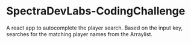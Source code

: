 # SpectraDevLabs-CodingChallenge
A react app to autocomplete the player search. Based on the input key, searches for the matching player names from the Arraylist.
